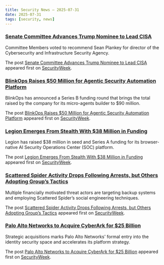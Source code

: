 ```yaml
---
title: Security News – 2025-07-31
date: 2025-07-31
tags: [security, news]
---
```


### [Senate Committee Advances Trump Nominee to Lead CISA](https://www.securityweek.com/senate-committee-advances-trump-nominee-to-lead-cybersecurity-agency-that-protects-election-systems/)

<p>Committee Members voted to recommend Sean Plankey for director of the Cybersecurity and Infrastructure Security Agency.</p>
<p>The post <a href="https://www.securityweek.com/senate-committee-advances-trump-nominee-to-lead-cybersecurity-agency-that-protects-election-systems/">Senate Committee Advances Trump Nominee to Lead CISA</a> appeared first on <a href="https://www.securityweek.com">SecurityWeek</a>.</p>

### [BlinkOps Raises $50 Million for Agentic Security Automation Platform](https://www.securityweek.com/blinkops-raises-50-million-for-agentic-security-automation-platform/)

<p>BlinkOps has announced a Series B funding round that brings the total raised by the company for its micro-agents builder to $90 million. </p>
<p>The post <a href="https://www.securityweek.com/blinkops-raises-50-million-for-agentic-security-automation-platform/">BlinkOps Raises $50 Million for Agentic Security Automation Platform</a> appeared first on <a href="https://www.securityweek.com">SecurityWeek</a>.</p>

### [Legion Emerges From Stealth With $38 Million in Funding](https://www.securityweek.com/legion-emerges-from-stealth-with-38-million-in-funding/)

<p>Legion has raised $38 million in seed and Series A funding for its browser-native AI Security Operations Center (SOC) platform.</p>
<p>The post <a href="https://www.securityweek.com/legion-emerges-from-stealth-with-38-million-in-funding/">Legion Emerges From Stealth With $38 Million in Funding</a> appeared first on <a href="https://www.securityweek.com">SecurityWeek</a>.</p>

### [Scattered Spider Activity Drops Following Arrests, but Others Adopting Group’s Tactics](https://www.securityweek.com/scattered-spider-activity-drops-following-arrests-but-others-adopting-groups-tactics/)

<p>Multiple financially motivated threat actors are targeting backup systems and employing Scattered Spider’s social engineering techniques.</p>
<p>The post <a href="https://www.securityweek.com/scattered-spider-activity-drops-following-arrests-but-others-adopting-groups-tactics/">Scattered Spider Activity Drops Following Arrests, but Others Adopting Group&#8217;s Tactics</a> appeared first on <a href="https://www.securityweek.com">SecurityWeek</a>.</p>

### [Palo Alto Networks to Acquire CyberArk for $25 Billion](https://www.securityweek.com/palo-alto-networks-to-acquire-cyberark-for-25-billion/)

<p>Strategic acquisitions marks Palo Alto Networks' formal entry into the identity security space and accelerates its platform strategy.</p>
<p>The post <a href="https://www.securityweek.com/palo-alto-networks-to-acquire-cyberark-for-25-billion/">Palo Alto Networks to Acquire CyberArk for $25 Billion</a> appeared first on <a href="https://www.securityweek.com">SecurityWeek</a>.</p>

